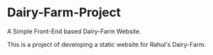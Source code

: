 # Dairy-Farm-Project

A Simple Front-End based Dairy-Farm Website.

This is a project of developing a static website for Rahul's Dairy-Farm.
